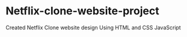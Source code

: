 # Netflix-clone-website-project
Created Netflix Clone website design Using HTML and CSS JavaScript 
